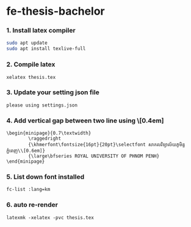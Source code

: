 # fe-thesis-bachelor

### 1. Install latex compiler
```bash
sudo apt update
sudo apt install texlive-full
```

### 2. Compile latex
```
xelatex thesis.tex
```

### 3. Update your setting json file
```
please using settings.json
```

### 4. Add vertical gap between two line using **\\[0.4em]**
```
\begin{minipage}{0.7\textwidth}
        \raggedright
        {\khmerfont\fontsize{16pt}{20pt}\selectfont សាកលវិទ្យាល័យភូមិន្ទភ្នំពេញ\\[0.6em]}
        {\large\bfseries ROYAL UNIVERSITY OF PHNOM PENH}
\end{minipage}
```

### 5. List down font installed
```
fc-list :lang=km
```

### 6. auto re-render
```
latexmk -xelatex -pvc thesis.tex
```